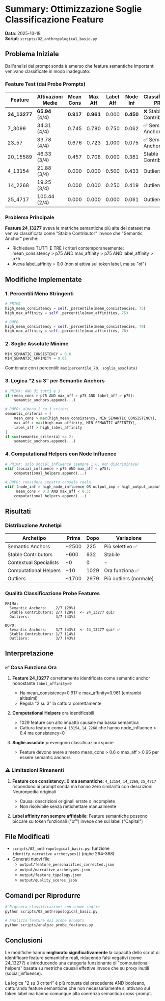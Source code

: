 # Summary: Ottimizzazione Soglie Classificazione Feature

**Data**: 2025-10-18  
**Script**: `scripts/02_anthropological_basic.py`

## Problema Iniziale

Dall'analisi dei prompt sonda è emerso che feature semantiche importanti venivano classificate in modo inadeguato:

### Feature Test (dai Probe Prompts)

| Feature    | Attivazioni Medie | Mean Cons | Max Aff | Label Aff | Node Inf | Classificazione PRIMA | Classificazione DOPO |
|------------|-------------------|-----------|---------|-----------|----------|----------------------|---------------------|
| **24_13277** | **65.94** (4/4) | **0.917** | **0.961** | 0.000 | **0.450** | ❌ Stable Contributors | ✅ **Semantic Anchors** |
| 7_3099     | 34.31 (4/4)       | 0.745     | 0.780   | 0.750     | 0.062    | ✅ Semantic Anchors   | ✅ Semantic Anchors |
| 23_57      | 33.78 (4/4)       | 0.676     | 0.723   | 1.000     | 0.075    | ✅ Semantic Anchors   | ✅ Semantic Anchors |
| 20_15589   | 46.33 (3/4)       | 0.457     | 0.708   | 0.000     | 0.381    | Stable Contributors   | Stable Contributors |
| 4_13154    | 21.88 (3/4)       | 0.000     | 0.000   | 0.500     | 0.433    | Outliers              | Outliers |
| 14_2268    | 19.25 (3/4)       | 0.000     | 0.000   | 0.250     | 0.419    | Outliers              | Outliers |
| 25_4717    | 100.44 (2/4)      | 0.000     | 0.000   | 0.000     | 0.061    | Outliers              | Outliers |

### Problema Principale

**Feature 24_13277** aveva le metriche semantiche più alte del dataset ma veniva classificata come "Stable Contributor" invece che "Semantic Anchor" perché:
- Richiedeva TUTTI E TRE i criteri contemporaneamente: mean_consistency > p75 AND max_affinity > p75 AND label_affinity > p75
- Aveva label_affinity = 0.0 (non si attiva sul token label, ma su "of")

## Modifiche Implementate

### 1. Percentili Meno Stringenti

```python
# PRIMA
high_mean_consistency = self._percentile(mean_consistencies, 75)
high_max_affinity = self._percentile(max_affinities, 75)

# DOPO
high_mean_consistency = self._percentile(mean_consistencies, 70)
high_max_affinity = self._percentile(max_affinities, 70)
```

### 2. Soglie Assolute Minime

```python
MIN_SEMANTIC_CONSISTENCY = 0.6
MIN_SEMANTIC_AFFINITY = 0.65
```

Combinate con i percentili: `max(percentile_70, soglia_assoluta)`

### 3. Logica "2 su 3" per Semantic Anchors

```python
# PRIMA: AND di tutti e 3
if (mean_cons > p75 AND max_aff > p75 AND label_aff > p75):
    semantic_anchors.append(...)

# DOPO: almeno 2 su 3 criteri
semantic_criteria = [
    mean_cons > max(high_mean_consistency, MIN_SEMANTIC_CONSISTENCY),
    max_aff > max(high_max_affinity, MIN_SEMANTIC_AFFINITY),
    label_aff > high_label_affinity
]
if sum(semantic_criteria) >= 2:
    semantic_anchors.append(...)
```

### 4. Computational Helpers con Node Influence

```python
# PRIMA: solo social_influence (sempre 1.0, non discriminava)
elif (social_influence > p75 AND max_aff < p75):
    computational_helpers.append(...)

# DOPO: considera impatto causale reale
elif (node_inf > high_node_influence OR output_imp > high_output_impact) AND \
     mean_cons < 0.3 AND max_aff < 0.5:
    computational_helpers.append(...)
```

## Risultati

### Distribuzione Archetipi

| Archetipo                | Prima | Dopo | Variazione |
|--------------------------|-------|------|------------|
| Semantic Anchors         | ~2500 | 225  | Più selettivo ✅ |
| Stable Contributors      | ~600  | 632  | Stabile |
| Contextual Specialists   | ~0    | 0    | - |
| Computational Helpers    | ~10   | 1029 | Ora funziona ✅ |
| Outliers                 | ~1700 | 2979 | Più outliers (normale) |

### Qualità Classificazione Probe Features

```
PRIMA:
  Semantic Anchors:    2/7 (29%)
  Stable Contributors: 2/7 (29%)  <- 24_13277 qui!
  Outliers:            3/7 (43%)

DOPO:
  Semantic Anchors:    3/7 (43%)  <- 24_13277 qui! ✅
  Stable Contributors: 1/7 (14%)
  Outliers:            3/7 (43%)
```

## Interpretazione

### ✅ Cosa Funziona Ora

1. **Feature 24_13277** correttamente identificata come semantic anchor nonostante `label_affinity=0`
   - Ha mean_consistency=0.917 e max_affinity=0.961 (entrambi altissimi)
   - Regola "2 su 3" la cattura correttamente

2. **Computational Helpers** ora identificabili
   - 1029 feature con alto impatto causale ma bassa semantica
   - Cattura feature come `4_13154`, `14_2268` che hanno node_influence > 0.4 ma consistency=0

3. **Soglie assolute** prevengono classificazioni spurie
   - Feature devono avere almeno mean_cons > 0.6 o max_aff > 0.65 per essere semantic anchors

### ⚠️ Limitazioni Rimanenti

1. **Feature con consistency=0 ma semantiche**: `4_13154`, `14_2268`, `25_4717` rispondono ai prompt sonda ma hanno zero similarità con descrizioni Neuronpedia originali
   - Causa: descrizioni originali errate o incomplete
   - Non risolvibile senza rietichettare manualmente

2. **Label affinity non sempre affidabile**: Feature semantiche possono piccare su token funzionali ("of") invece che sul label ("Capital")

## File Modificati

- `scripts/02_anthropological_basic.py`: funzione `identify_narrative_archetypes()` (righe 264-368)
- Generati nuovi file:
  - `output/feature_personalities_corrected.json`
  - `output/narrative_archetypes.json`
  - `output/feature_typology.json`
  - `output/quality_scores.json`

## Comandi per Riprodurre

```bash
# Rigenera classificazioni con nuove soglie
python scripts/02_anthropological_basic.py

# Analizza feature dai probe prompts
python scripts/analyze_probe_features.py
```

## Conclusioni

Le modifiche hanno **migliorato significativamente** la capacità dello script di identificare feature semantiche reali, riducendo falsi negativi (come 24_13277) e introducendo una categoria funzionante di "computational helpers" basata su metriche causali effettive invece che su proxy inutili (social_influence).

La logica "2 su 3 criteri" è più robusta del precedente AND booleano, catturando feature semantiche che non necessariamente si attivano sul token label ma hanno comunque alta coerenza semantica cross-prompt.






